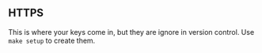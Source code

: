 ## HTTPS

This is where your keys come in, but they are ignore in version control. Use `make setup` to create them.
